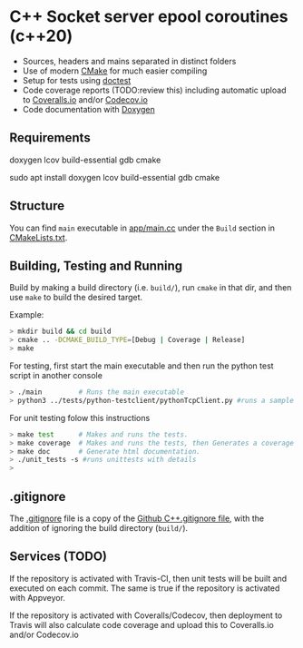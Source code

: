 # C++ Socket server epool coroutines (c++20)    

-   Sources, headers and mains separated in distinct folders
-   Use of modern [CMake](https://cmake.org/) for much easier compiling
-   Setup for tests using [doctest](https://github.com/onqtam/doctest)
-   Code coverage reports (TODO:review this) including automatic upload to [Coveralls.io](https://coveralls.io/) and/or [Codecov.io](https://codecov.io)
-   Code documentation with [Doxygen](http://www.stack.nl/~dimitri/doxygen/)

## Requirements

doxygen lcov build-essential gdb cmake

sudo apt install doxygen lcov build-essential gdb cmake


## Structure

You can find `main` executable in [app/main.cc](app/main.cpp) under the `Build` section in [CMakeLists.txt](CMakeLists.txt).

## Building, Testing and Running

Build by making a build directory (i.e. `build/`), run `cmake` in that dir, and then use `make` to build the desired target.

Example:

``` bash
> mkdir build && cd build
> cmake .. -DCMAKE_BUILD_TYPE=[Debug | Coverage | Release]
> make
```
For testing, first start the main executable and then run the python test script in another console
``` bash
> ./main         # Runs the main executable
> python3 ../tests/python-testclient/pythonTcpClient.py #runs a sample python client 
```
For unit testing folow this instructions

``` bash
> make test      # Makes and runs the tests.
> make coverage  # Makes and runs the tests, then Generates a coverage report. (requires "cmake .. -DCMAKE_BUILD_TYPE=Coverage")
> make doc       # Generate html documentation.
> ./unit_tests -s #runs unittests with details
> 
```

## .gitignore

The [.gitignore](.gitignore) file is a copy of the [Github C++.gitignore file](https://github.com/github/gitignore/blob/master/C%2B%2B.gitignore),
with the addition of ignoring the build directory (`build/`).

## Services (TODO)

If the repository is activated with Travis-CI, then unit tests will be built and executed on each commit.
The same is true if the repository is activated with Appveyor.

If the repository is activated with Coveralls/Codecov, then deployment to Travis will also calculate code coverage and
upload this to Coveralls.io and/or Codecov.io

